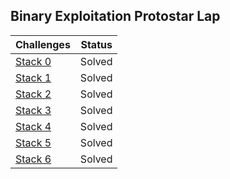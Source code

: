 ## Binary Exploitation Protostar Lap
<table>
    <thead>
        <tr class="header">
            <th>Challenges</th>
            <th>Status</th>
        </tr>
    </thead>
    <tbody>
        <tr>
            <td markdown="span"><a href="Protostar/Stack0">Stack 0</a></td>
            <td markdown="span">Solved</td>
        </tr>
        <tr>
            <td markdown="span"><a href="Protostar/Stack1">Stack 1</a></td>
            <td markdown="span">Solved</td>
        </tr>
        <tr>
            <td markdown="span"><a href="Protostar/Stack2">Stack 2</a></td>
            <td markdown="span">Solved</td>
        </tr>
        <tr>
            <td markdown="span"><a href="Protostar/Stack3">Stack 3</a></td>
            <td markdown="span">Solved</td>
        </tr>
        <tr>
            <td markdown="span"><a href="Protostar/Stack4">Stack 4</a></td>
            <td markdown="span">Solved</td>
        </tr>
        <tr>
            <td markdown="span"><a href="Protostar/Stack5">Stack 5</a></td>
            <td markdown="span">Solved</td>
        </tr>
        <tr>
            <td markdown="span"><a href="Protostar/Stack6">Stack 6</a></td>
            <td markdown="span">Solved</td>
        </tr>
    </tbody>
</table>
